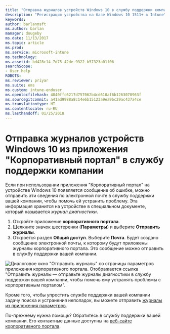 ```yaml
---
title: "Отправка журналов устройств Windows 10 в службу поддержки компании | Документы Майкрософт"
description: "Регистрация устройства на базе Windows 10 1511+ в Intune"
keywords: 
author: barlanmsft
ms.author: barlan
manager: dougeby
ms.date: 11/13/2017
ms.topic: article
ms.prod: 
ms.service: microsoft-intune
ms.technology: 
ms.assetid: bd428c14-7d75-42de-9322-b57323a01f06
searchScope:
- User help
ROBOTS: 
ms.reviewer: priyar
ms.suite: ems
ms.custom: intune-enduser
ms.openlocfilehash: 4840ffc6217d757062b4cd610af6b1263070963f
ms.sourcegitcommit: a41ad9988a8c14e6b15123a9ea9bc29ac437a4ce
ms.translationtype: HT
ms.contentlocale: ru-RU
ms.lasthandoff: 01/25/2018
---
```

# <a name="send-logs-to-your-company-support-from-the-company-portal-app-for-windows-10"></a>Отправка журналов устройств Windows 10 из приложения "Корпоративный портал" в службу поддержки компании

Если при использовании приложения "Корпоративный портал" на устройстве Windows 10 появляется сообщение об ошибке, можно отправить эти сведения по электронной почте в службу поддержки вашей компании, чтобы помочь ей устранить проблему. Эта информация хранится на устройстве в специальном документе, который называется _журнал диагностики_.

1.  Откройте приложение **корпоративного портала**.
2.  Щелкните значок шестеренки (**Параметры**) и выберите **Отправить журналы**.
3.  Откроется раздел **Общий доступ**. Выберите **Почта**. Будет создано сообщение электронной почты, к которому будут приложены журналы корпоративного портала. Это сообщение можно отправить в службу поддержки вашей компании.

  ![Диалоговое окно "Отправить журналы" со страницы параметров приложения корпоративного портала. Отображается ссылка "Отправить журналы — отправьте журналы диагностики в службу поддержки вашей компании, чтобы помочь ему устранять проблемы с корпоративным порталом".](./media/w10-share-logs-after-1711.png)

Кроме того, чтобы упростить службе поддержки вашей компании задачу поиска и устранения неполадок, вы можете отправить [журналы из приложения параметров](send-logs-to-your-it-admin-settings-windows.md).

По-прежнему нужна помощь? Обратитесь в службу поддержки вашей компании. Его контактные данные доступны на [веб-сайте корпоративного портала](https://portal.manage.microsoft.com#HelpDeskDialog).
